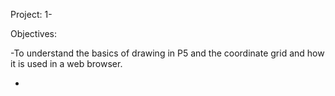 Project: 1- 

Objectives:

-To understand the basics of drawing in P5 and the coordinate grid and how it is used in a web browser. 

-